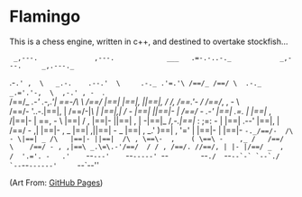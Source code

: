 # Flamingo
This is a chess engine, written in c++, and destined to overtake stockfish...


     _,---.              ,---.             ___   .=-.-..-._            _,---.     _,.---._     
  .-`.' ,  \   _.-.    .--.'  \     .-._ .'=.'\ /==/_ /==/ \  .-._ _.='.'-,  \  ,-.' , -  `.   
 /==/_  _.-' .-,.'|    \==\-/\ \   /==/ \|==|  |==|, ||==|, \/ /, /==.'-     / /==/_,  ,  - \  
/==/-  '..-.|==|, |    /==/-|_\ |  |==|,|  / - |==|  ||==|-  \|  /==/ -   .-' |==|   .=.     | 
|==|_ ,    /|==|- |    \==\,   - \ |==|  \/  , |==|- ||==| ,  | -|==|_   /_,-.|==|_ : ;=:  - | 
|==|   .--' |==|, |    /==/ -   ,| |==|- ,   _ |==| ,||==| -   _ |==|  , \_.' )==| , '='     | 
|==|-  |    |==|- `-._/==/-  /\ - \|==| _ /\   |==|- ||==|  /\ , \==\-  ,    ( \==\ -    ,_ /  
/==/   \    /==/ - , ,|==\ _.\=\.-'/==/  / / , /==/. //==/, | |- |/==/ _  ,  /  '.='. -   .'   
`--`---'    `--`-----' `--`        `--`./  `--``--`-` `--`./  `--``--`------'     `--`--''     

(Art From: [GitHub Pages](https://pages.github.com/))
